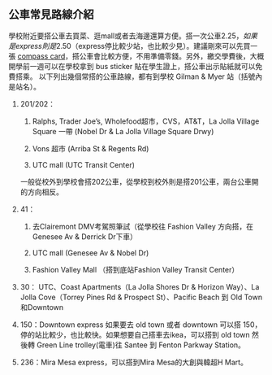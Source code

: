 ## 公車常見路線介紹

學校附近要搭公車去買菜、逛mall或者去海邊還算方便。搭一次公車$2.25，如果是express則是$2.50（express停比較少站，也比較少見）。建議剛來可以先買一張 [compass card](http://www.sdmts.com/fares-passes/compass-card)，搭公車會比較方便，不用準備零錢。另外，繳交學費後，大概開學前一週可以在學校拿到 bus sticker 貼在學生證上，搭公車出示貼紙就可以免費搭乘。 以下列出幾個常搭的公車路線，都有到學校 Gilman &amp; Myer 站（括號內是站名）。

1.  201/202：

    1.  Ralphs, Trader Joe’s, Wholefood超市，CVS，AT&amp;T，La Jolla Village Square 一帶 (Nobel Dr &amp; La Jolla Village Square Drwy)

    2.  Vons 超市 (Arriba St &amp; Regents Rd)

    3.  UTC mall (UTC Transit Center)

    一般從校外到學校會搭202公車，從學校到校外則是搭201公車，兩台公車開的方向相反。

2.  41：

    1.  去Clairemont DMV考駕照筆試（從學校往 Fashion Valley 方向搭，在 Genesee Av &amp; Derrick Dr下車）

    2.  UTC mall (Genesee Av &amp; Nobel Dr)

    3.  Fashion Valley Mall （搭到底站Fashion Valley Transit Center）

3.  30： UTC、Coast Apartments（La Jolla Shores Dr &amp; Horizon Way）、La Jolla Cove（Torrey Pines Rd &amp; Prospect St）、Pacific Beach 到 Old Town和Downtown

4.  150：Downtown express 如果要去 old town 或者 downtown 可以搭 150，停的站比較少，也比較快。如果想要自己搭車去ikea，可以搭到 old town 然後轉 Green Line trolley(電車)往 Santee 到 Fenton Parkway Station。

5.  236：Mira Mesa express，可以搭到Mira Mesa的大創與韓超H Mart。